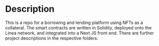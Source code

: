 # Description
This is a repo for a borrowing and lending platform using NFTs as a collateral.
The smart contracts are written in Solidity, deployed onto the Linea network, and integrated into a Next JS front end.
There are further project descriptions in the respective folders.